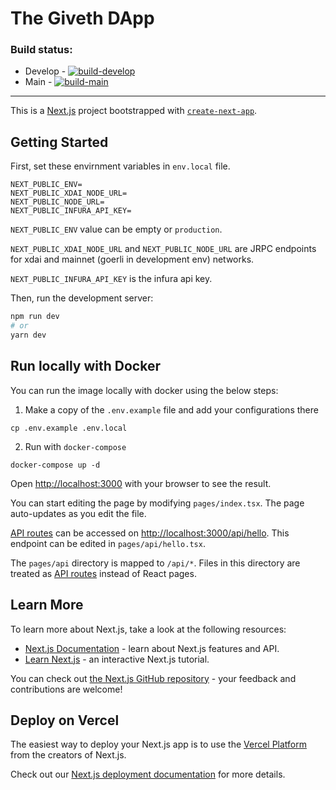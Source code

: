 # The Giveth DApp

### Build status:
- Develop - [![build-develop](https://github.com/Giveth/giveth-dapps-v2/actions/workflows/Build.yml/badge.svg?branch=develop)](https://github.com/Giveth/giveth-dapps-v2/actions/workflows/Build.yml)
- Main - [![build-main](https://github.com/Giveth/giveth-dapps-v2/actions/workflows/Build.yml/badge.svg?branch=main)](https://github.com/Giveth/giveth-dapps-v2/actions/workflows/Build.yml)
--------------
This is a [Next.js](https://nextjs.org/) project bootstrapped with [`create-next-app`](https://github.com/vercel/next.js/tree/canary/packages/create-next-app).

## Getting Started

First, set these envirnment variables in `env.local` file.

```
NEXT_PUBLIC_ENV=
NEXT_PUBLIC_XDAI_NODE_URL=
NEXT_PUBLIC_NODE_URL=
NEXT_PUBLIC_INFURA_API_KEY=
```

`NEXT_PUBLIC_ENV` value can be empty or `production`.

`NEXT_PUBLIC_XDAI_NODE_URL` and `NEXT_PUBLIC_NODE_URL` are JRPC endpoints for xdai and mainnet (goerli in development env) networks.

`NEXT_PUBLIC_INFURA_API_KEY` is the infura api key.

Then, run the development server:

```bash
npm run dev
# or
yarn dev
```
## Run locally with Docker
You can run the image locally with docker using the below steps:

1. Make a copy of the `.env.example` file and add your configurations there
```
cp .env.example .env.local
```

2. Run with `docker-compose`
```
docker-compose up -d
```

Open [http://localhost:3000](http://localhost:3000) with your browser to see the result.

You can start editing the page by modifying `pages/index.tsx`. The page auto-updates as you edit the file.

[API routes](https://nextjs.org/docs/api-routes/introduction) can be accessed on [http://localhost:3000/api/hello](http://localhost:3000/api/hello). This endpoint can be edited in `pages/api/hello.tsx`.

The `pages/api` directory is mapped to `/api/*`. Files in this directory are treated as [API routes](https://nextjs.org/docs/api-routes/introduction) instead of React pages.

## Learn More

To learn more about Next.js, take a look at the following resources:

-   [Next.js Documentation](https://nextjs.org/docs) - learn about Next.js features and API.
-   [Learn Next.js](https://nextjs.org/learn) - an interactive Next.js tutorial.

You can check out [the Next.js GitHub repository](https://github.com/vercel/next.js/) - your feedback and contributions are welcome!

## Deploy on Vercel

The easiest way to deploy your Next.js app is to use the [Vercel Platform](https://vercel.com/new?utm_medium=default-template&filter=next.js&utm_source=create-next-app&utm_campaign=create-next-app-readme) from the creators of Next.js.

Check out our [Next.js deployment documentation](https://nextjs.org/docs/deployment) for more details.
